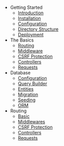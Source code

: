 <!-- [![logo](logo.png ':class=sidebar-logo')]() -->

- Getting Started
  - [Introduction](introduction.md)
  - [Installation](installation.md)
  - [Configuration](configuration.md)
  - [Directory Structure](structure.md)
  - [Deployment](deployment.md)
- The Basics
  - [Routing](routing.md)
  - [Middleware](middleware.md)
  - [CSRF Protection](csrf.md)
  - [Controllers](controllers.md)
  - [Requests](requests.md)
- Database
  - [Configuration](configuration.md)
  - [Query Builder](query_builder.md)
  - [Entities](entities.md)
  - [Migration](migration.md)
  - [Seeding](seeding.md)
  - [ORM](orm.md)
- Routing
  - [Basic](routing/basic.md)
  - [Middlewares](routing/middlewares.md)
  - [CSRF Protection](routing/csrf.md)
  - [Controllers](routing/controllers.md)
  - [Requests](routing/requests.md)